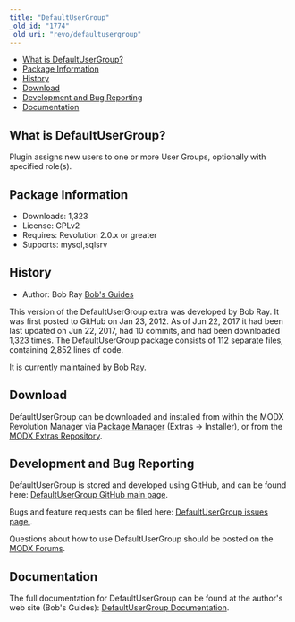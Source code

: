 ```yaml
---
title: "DefaultUserGroup"
_old_id: "1774"
_old_uri: "revo/defaultusergroup"
---
```


- [What is DefaultUserGroup?](#DefaultUserGroup-WhatisDefaultUserGroup)
- [Package Information](#DefaultUserGroup-Information)
- [History](#DefaultUserGroup-History)
- [Download](#DefaultUserGroup-Download)
- [Development and Bug Reporting](#DefaultUserGroup-DevelopmentandBugReporting)
- [Documentation](#DefaultUserGroup-Documentation)
 
What is DefaultUserGroup?
-------------------------

Plugin assigns new users to one or more User Groups, optionally with specified role(s).

Package Information
-------------------

- Downloads: 1,323
- License: GPLv2
- Requires: Revolution 2.0.x or greater
- Supports: mysql,sqlsrv

History
-------

- Author: Bob Ray [Bob's Guides](https://bobsguides.com)

 This version of the DefaultUserGroup extra was developed by Bob Ray. It was first posted to GitHub on Jan 23, 2012. As of Jun 22, 2017 it had been last updated on Jun 22, 2017, had 10 commits, and had been downloaded 1,323 times. The DefaultUserGroup package consists of 112 separate files, containing 2,852 lines of code.

It is currently maintained by Bob Ray.

Download
--------

 DefaultUserGroup can be downloaded and installed from within the MODX Revolution Manager via [Package Manager](/revolution/2.x/developing-in-modx/advanced-development/package-management "Package Manager") (Extras -> Installer), or from the [MODX Extras Repository](https://modx.com/extras/package/defaultusergroup).

Development and Bug Reporting 
------------------------------

 DefaultUserGroup is stored and developed using GitHub, and can be found here: [DefaultUserGroup GitHub main page](https://github.com/BobRay/DefaultUserGroup).

 Bugs and feature requests can be filed here: [DefaultUserGroup issues page.](https://github.com/BobRay/DefaultUserGroup/issues).

Questions about how to use DefaultUserGroup should be posted on the [MODX Forums](https://forums.modx.com).

Documentation
-------------

 The full documentation for DefaultUserGroup can be found at the author's web site (Bob's Guides): [DefaultUserGroup Documentation](https://bobsguides.com/defaultusergroup-plugin-tutorial.html).

 